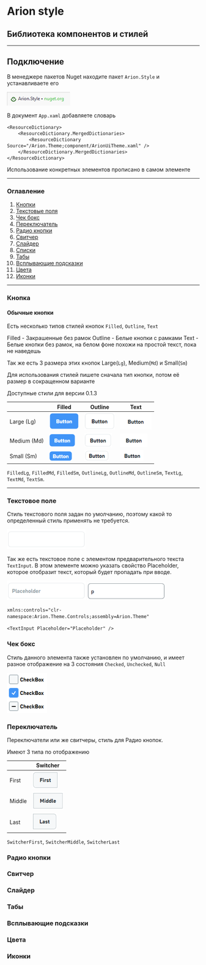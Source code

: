 # Arion style

## Библиотека компонентов и стилей

___

## Подключение

В менеджере пакетов Nuget находите пакет `Arion.Style` и устанавливаете его

![Arion.Style в менеджере пакетов nuget](Images/Arion.Style.png "Arion.Style в менеджере пакетов nuget")

В документ ```App.xaml``` добавляете словарь

```xaml
<ResourceDictionary>
    <ResourceDictionary.MergedDictionaries>
        <ResourceDictionary Source="/Arion.Theme;component/ArionUiTheme.xaml" />
    </ResourceDictionary.MergedDictionaries>
</ResourceDictionary>
```
Использование конкретных элементов прописано в самом элементе
___

### Оглавление

1. [Кнопки](#Кнопка)
2. [Текстовые поля](#Текстовое-поле)
3. [Чек бокс](#Чек-бокс)
4. [Переключатель](#Переключатель)
5. [Радио кнопки](#Радио-кнопки)
6. [Свитчер](#Свитчер)
7. [Слайдер](#Слайдер)
8. [Списки](#Списки)
9. [Табы](#Табы)
10. [Всплывающие подсказки](#Всплывающие-подсказки)
11. [Цвета](#Цвета)
12. [Иконки](#Иконки)

___

### Кнопка

#### Обычные кнопки

Есть несколько типов стилей кнопок `Filled`, `Outline`, `Text`

Filled - Закрашенные без рамок
Outline - Белые кнопки с рамками
Text - Белые кнопки без рамок, на белом фоне похожи на простой текст, пока не наведешь

Так же есть 3 размера этих кнопок Large(`Lg`), Medium(`Md`) и Small(`Sm`)

Для использования стилей пишете сначала тип кнопки, потом её размер в сокращенном варианте

Доступные стили для версии 0.1.3

|             | Filled                                            | Outline                                             | Text                                          |
|-------------|---------------------------------------------------|-----------------------------------------------------|-----------------------------------------------|
| Large (Lg)  | ![Кнопка со стилем FilledLg](Images/FilledLg.png) | ![Кнопка со стилем OutlineLg](Images/OutlineLg.png) | ![Кнопка со стилем TextLg](Images/TextLg.png) |
| Medium (Md) | ![Кнопка со стилем FilledMd](Images/FilledMd.png) | ![Кнопка со стилем OutlineMd](Images/OutlineMd.png) | ![Кнопка со стилем TextMd](Images/TextMd.png) |
| Small (Sm)  | ![Кнопка со стилем FilledSm](Images/FilledSm.png) | ![Кнопка со стилем OutlineMd](Images/OutlineSm.png) | ![Кнопка со стилем TextSm](Images/TextSm.png) |

`FilledLg`,
`FilledMd`, 
`FilledSm`,
`OutlineLg`,
`OutlineMd`,
`OutlineSm`,
`TextLg`,
`TextMd`,
`TextSm`.

___

### Текстовое поле

Стиль текстового поля задан по умолчанию, поэтому какой то определенный стиль применять не требуется.

![Элемент TextBox](Images/TextBox.png)

Так же есть текстовое поле с элементом предварительного текста `TextInput`.
В этом элементе можно указать свойство Placeholder, которое отобразит текст, который будет пропадать при вводе.

![Элемент TextInput](Images/TextInput.png)
![Элемент TextInput с введеном текстом](Images/TextInputWithText.png)

`xmlns:controls="clr-namespace:Arion.Theme.Controls;assembly=Arion.Theme"`

`<TextInput Placeholder="Placeholder" />`

### Чек бокс

Стиль данного элемента также установлен по умолчанию, и имеет разное отображение на 3 состояния `Checked`, `Unchecked`, `Null`

![Чек бокс](Images/CheckBox.png)

### Переключатель

Переключатели или же свитчеры, стиль для Радио кнопок.

Имеют 3 типа по отображению

|        | Switcher                                     |
|--------|----------------------------------------------|
| First  | ![SwitcherFirst](Images/SwitcherFirst.png)   |
| Middle | ![SwitcherMiddle](Images/SwitcherMiddle.png) |
| Last   | ![SwitcherLast](Images/SwitcherLast.png)     |

`SwitcherFirst`, `SwitcherMiddle`, `SwitcherLast`

### Радио кнопки

### Свитчер

### Слайдер

### Табы

### Всплывающие подсказки

### Цвета

### Иконки